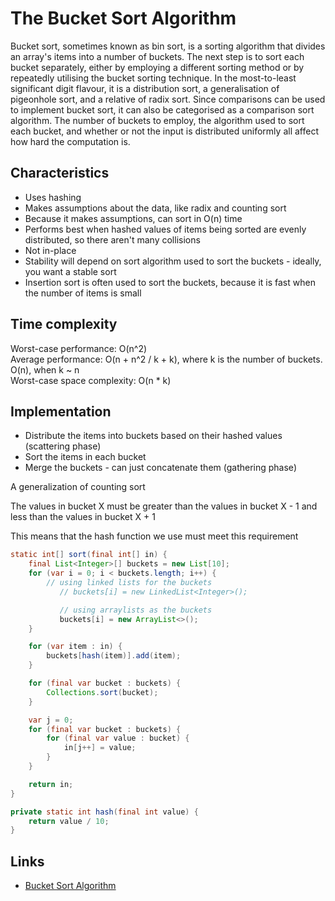 # The Bucket Sort Algorithm

Bucket sort, sometimes known as bin sort, is a sorting algorithm that divides an array's items into a number of buckets. The next step is to sort each bucket separately, either by employing a different sorting method or by repeatedly utilising the bucket sorting technique. In the most-to-least significant digit flavour, it is a distribution sort, a generalisation of pigeonhole sort, and a relative of radix sort. Since comparisons can be used to implement bucket sort, it can also be categorised as a comparison sort algorithm. The number of buckets to employ, the algorithm used to sort each bucket, and whether or not the input is distributed uniformly all affect how hard the computation is.

## Characteristics

- Uses hashing
- Makes assumptions about the data, like radix and counting sort
- Because it makes assumptions, can sort in O(n) time
- Performs best when hashed values of items being sorted are evenly distributed, so there aren't many collisions 
- Not in-place
- Stability will depend on sort algorithm used to sort the buckets - ideally, you want a stable sort
- Insertion sort is often used to sort the buckets, because it is fast when the number of items is small

## Time complexity

Worst-case performance: O(n^2)<br>
Average performance: O(n + n^2 / k + k), where k is the number of buckets. O(n), when k ~ n<br>
Worst-case space complexity: O(n * k)

## Implementation

* Distribute the items into buckets based on their hashed values (scattering phase)
* Sort the items in each bucket 
* Merge the buckets - can just concatenate them (gathering phase)

A generalization of counting sort

The values in bucket X must be greater than the values in bucket X - 1 and less than the values in bucket X + 1  

This means that the hash function we use must meet this requirement

```java
static int[] sort(final int[] in) {
    final List<Integer>[] buckets = new List[10];
    for (var i = 0; i < buckets.length; i++) {
        // using linked lists for the buckets
           // buckets[i] = new LinkedList<Integer>();

           // using arraylists as the buckets
           buckets[i] = new ArrayList<>();
    }

    for (var item : in) {
        buckets[hash(item)].add(item);
    }

    for (final var bucket : buckets) {
        Collections.sort(bucket);
    }

    var j = 0;
    for (final var bucket : buckets) {
        for (final var value : bucket) {
            in[j++] = value;
        }
    }

    return in;
}

private static int hash(final int value) {
    return value / 10;
}
```

## Links

* [Bucket Sort Algorithm](https://en.wikipedia.org/wiki/Bucket_sort)

